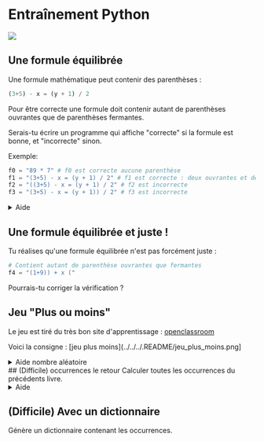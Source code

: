 # Entraînement Python
<img src="https://i.imgur.com/7jFH0SD.jpg?fb">

## Une formule équilibrée
Une formule mathématique peut contenir des parenthèses :
```python
(3+5) - x = (y + 1) / 2
```

Pour être correcte une formule doit contenir autant de parenthèses ouvrantes que de parenthèses fermantes.

Serais-tu écrire un programme qui affiche "correcte" si la formule est bonne, et "incorrecte" sinon.

Exemple:
```python
f0 = "89 * 7" # f0 est correcte aucune parenthèse
f1 = "(3+5) - x = (y + 1) / 2" # f1 est correcte : deux ouvrantes et deux fermantes
f2 = "((3+5) - x = (y + 1) / 2" # f2 est incorrecte
f3 = "(3+5) - x = (y + 1)) / 2" # f3 est incorrecte
```
<details>
  <summary>Aide</summary>
  Nous avions vu dans les exercies de premières comment compter les occurences.
</details>

## Une formule équilibrée et juste !
Tu réalises qu'une formule équilibrée n'est pas forcément juste :
```python
# Contient autant de parenthèse ouvrantes que fermantes
f4 = "(1+9)) + x ("
```
Pourrais-tu corriger la vérification ?

## Jeu "Plus ou moins"
Le jeu est tiré du très bon site d'apprentissage : [openclassroom](https://openclassrooms.com/fr/courses/19980-apprenez-a-programmer-en-c/14828-tp-plus-ou-moins-votre-premier-jeu#/id/r-14773)

Voici la consigne :
[jeu plus moins](../../../.README/jeu_plus_moins.png]
<details>
  <summary>Aide nombre aléatoire</summary>
  ```python
from random import randrange
print(randrange(100))
  ```
</details>
## (Difficile) occurrences le retour
Calculer toutes les occurrences du précédents livre.
<details>
  <summary>Aide</summary>
  Une liste de tuple peut contenir les occurrences :
  ```python
  # Par exemple pour le mot elephant
  [ ("a", 1), ("b", 0), ...., (e, 2),...,(z,0)]
  ```
  [Quesqu'un tuple ?](https://courspython.com/tuple.html)
</details>

## (Difficile) Avec un dictionnaire
Génère un dictionnaire contenant les occurrences.
